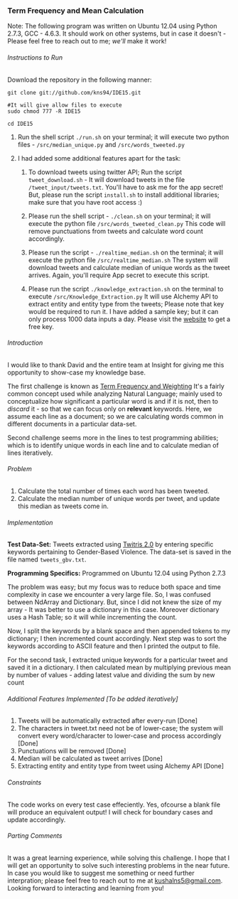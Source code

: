 ### Term Frequency and Mean Calculation
Note: The following program was written on Ubuntu 12.04 using Python 2.7.3, GCC - 4.6.3. It should work on other systems, but in case it doesn't - Please feel free to reach out to me; *we'll* make it work!

###### Instructions to Run

Download the repository in the following manner:

```
git clone git://github.com/kns94/IDE15.git

#It will give allow files to execute 
sudo chmod 777 -R IDE15

cd IDE15
```

1. Run the shell script `./run.sh` on your terminal; it will execute two python files - `/src/median_unique.py` and `/src/words_tweeted.py`

2. I had added some additional features apart for the task:

    1. To download tweets using twitter API; Run the script `tweet_download.sh` - It will download tweets in the file `/tweet_input/tweets.txt`. You'll have to ask me for the app secret! But, please run the script `install.sh` to install additional libraries; make sure that you have root access :)

    2. Please run the shell script - `./clean.sh` on your terminal; it will execute the python file `/src/words_tweeted_clean.py` This code will remove punctuations from tweets and calculate word count accordingly.

    3. Please run the script - `./realtime_median.sh` on the terminal; it will execute the python file `/src/realtime_median.sh` The system will download tweets and calculate median of unique words as the tweet arrives. Again, you'll require App secret to execute this script.
 
    4. Please run the script `./knowledge_extraction.sh` on the terminal to execute `/src/Knowledge_Extraction.py` It will use Alchemy API to extract entity and entity type from the tweets; Please note that key would be required to run it. I have added a sample key; but it can only process 1000 data inputs a day. Please visit the [website](http://www.alchemyapi.com/api/register.html) to get a free key.

###### Introduction

I would like to thank David and the entire team at Insight for giving me this opportunity to show-case my knowledge base. 

The first challenge is known as [Term Frequency and Weighting](http://nlp.stanford.edu/IR-book/html/htmledition/term-frequency-and-weighting-1.html) It's a fairly common concept used while analyzing Natural Language; mainly used to conceptualize how significant a particular word is and if it is not, then to *discard* it - so that we can focus only on **relevant** keywords. Here, we assume each line as a document; so we are calculating words common in different documents in a particular data-set.

Second challenge seems more in the lines to test programming abilities; which is to identify unique words in each line and to calculate median of lines iteratively.

###### Problem

1. Calculate the total number of times each word has been tweeted.
2. Calculate the median number of unique words per tweet, and update this median as tweets come in.

###### Implementation

**Test Data-Set:** Tweets extracted using [Twitris 2.0](http://knoesis.org/projects/twitris) by entering specific keywords pertaining to Gender-Based Violence. The data-set is saved in the file named `tweets_gbv.txt`.

**Programming Specifics:** Programmed on Ubuntu 12.04 using Python 2.7.3

The problem was easy; but my focus was to reduce both space and time complexity in case we encounter a very large file. So, I was confused between NdArray and Dictionary. But, since I did not knew the size of my array - It was better to use a dictionary in this case. Moreover dictionary uses a Hash Table; so it will while incrementing the count.

Now, I split the keywords by a blank space and then appended tokens to my dictionary; I then incremented count accordingly. Next step was to sort the keywords according to ASCII feature and then I printed the output to file. 

For the second task, I extracted unique keywords for a particular tweet and saved it in a dictionary. I then calculated mean by multiplying previous mean by number of values - adding latest value and dividing the sum by new count

###### Additional Features Implemented [To be added iteratively]

1. Tweets will be automatically extracted after every-run \[Done]
2. The characters in tweet.txt need not be of lower-case; the system will convert every word/character to lower-case and process accordingly \[Done]
3. Punctuations will be removed \[Done]
4. Median will be calculated as tweet arrives \[Done]
5. Extracting entity and entity type from tweet using Alchemy API \[Done]

###### Constraints

The code works on every test case effeciently. Yes, ofcourse a blank file will produce an equivalent output! 
I will check for boundary cases and update accordingly. 

###### Parting Comments

It was a great learning experience, while solving this challenge. I hope that I will get an opportunity to solve such interesting problems in the near future. In case you would like to suggest me something or need further interpration; please feel free to reach out to me at kushalns5@gmail.com. Looking forward to interacting and learning from you!


